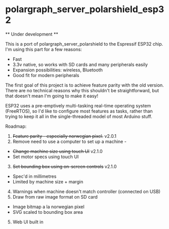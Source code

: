 # polargraph_server_polarshield_esp32

** Under development **

This is a port of polargraph_server_polarshield to the Espressif ESP32 chip. I'm using
this part for a few reasons:

* Fast
* 3.3v native, so works with SD cards and many peripherals easily
* Expansion possibilities: wireless, Bluetooth
* Good fit for modern peripherals

The first goal of this project is to achieve feature parity with the old version. 
There are no technical reasons why this shouldn't be straightforward, but that doesn't
mean I'm going to make it easy! 

ESP32 uses a pre-emptively multi-tasking real-time operating system (FreeRTOS), so I'd 
like to configure most features as tasks, rather than trying to keep it all in the 
single-threaded model of most Arduino stuff.

Roadmap:
1. ~~Feature parity - especially norwegian pixel.~~ v2.0.1
2. Remove need to use a computer to set up a machine - 
  * ~~Change machine size using touch UI~~ v2.1.0
  * Set motor specs using touch UI
3. ~~Set bounding box using on-screen controls~~ v2.1.0
  * Spec'd in millimetres
  * Limited by machine size + margin
4. Warnings when machine doesn't match controller (connected on USB)
4. Draw from raw image format on SD card
  * Image bitmap a la norwegian pixel
  * SVG scaled to bounding box area
5. Web UI built in


